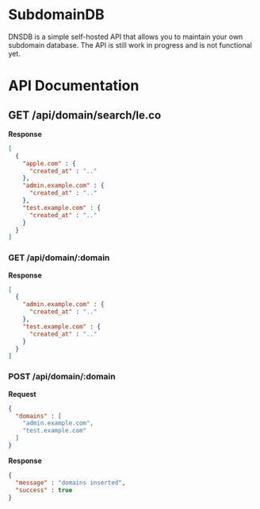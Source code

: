 # SubdomainDB

DNSDB is a simple self-hosted API that allows you to maintain your own subdomain database.
The API is still work in progress and is not functional yet.

# API Documentation

## GET /api/domain/search/le.co

__Response__

```json
[
  {
    "apple.com" : {
      "created_at" : ".."
    },
    "admin.example.com" : {
      "created_at" : ".."
    },
    "test.example.com" : {
      "created_at" : ".."
    }
  }
]
```

### GET /api/domain/:domain

__Response__

```json
[
  {
    "admin.example.com" : {
      "created_at" : ".."
    },
    "test.example.com" : {
      "created_at" : ".."
    }
  }
]
```


### POST /api/domain/:domain

__Request__

```json
{
  "domains" : [
    "admin.example.com",
    "test.example.com"
  ]
}
```

__Response__

```json
{
  "message" : "domains inserted",
  "success" : true
}
```
